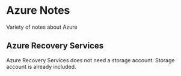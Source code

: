 # Azure Notes

Variety of notes about Azure

## Azure Recovery Services

Azure Recovery Services does not need a storage account. Storage account is already included.
